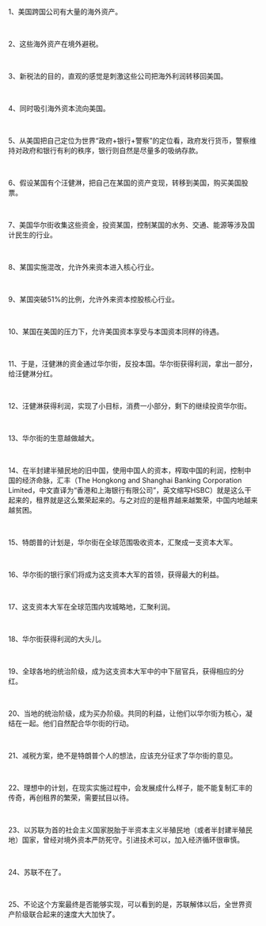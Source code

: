 <p data-pid="BhgXETJ4">1、美国跨国公司有大量的海外资产。</p><p><br></p><p data-pid="glTiWZ9x">2、这些海外资产在境外避税。</p><p><br></p><p data-pid="UYjicmDx">3、新税法的目的，直观的感觉是刺激这些公司把海外利润转移回美国。</p><p><br></p><p data-pid="ypU_C5CT">4、同时吸引海外资本流向美国。</p><p><br></p><p data-pid="rFib3-DC">5、从美国把自己定位为世界“政府+银行+警察”的定位看，政府发行货币，警察维持对政府和银行有利的秩序，银行则自然是尽量多的吸纳存款。</p><p><br></p><p data-pid="O-95FV-4">6、假设某国有个汪健淋，把自己在某国的资产变现，转移到美国，购买美国股票。</p><p><br></p><p data-pid="gQJ84M4W">7、美国华尔街收集这些资金，投资某国，控制某国的水务、交通、能源等涉及国计民生的行业。</p><p><br></p><p data-pid="ZFQkOU-5">8、某国实施混改，允许外来资本进入核心行业。</p><p><br></p><p data-pid="J2iIPpfA">9、某国突破51%的比例，允许外来资本控股核心行业。</p><p><br></p><p data-pid="jgeV69mc">10、某国在美国的压力下，允许美国资本享受与本国资本同样的待遇。</p><p><br></p><p data-pid="jLz55tyq">11、于是，汪健淋的资金通过华尔街，反投本国。华尔街获得利润，拿出一部分，给汪健淋分红。</p><p><br></p><p data-pid="qYgtaQta">12、汪健淋获得利润，实现了小目标，消费一小部分，剩下的继续投资华尔街。</p><p><br></p><p data-pid="TwmaeKEJ">13、华尔街的生意越做越大。</p><p><br></p><p data-pid="UdHj3c2B">14、在半封建半殖民地的旧中国，使用中国人的资本，榨取中国的利润，控制中国的经济命脉，汇丰（The Hongkong and Shanghai Banking Corporation Limited，中文直译为“香港和上海银行有限公司”，英文缩写HSBC）就是这么干起来的，租界就是这么繁荣起来的。与之对应的是租界越来越繁荣，中国内地越来越贫困。</p><p><br></p><p data-pid="sMey7M8j">15、特朗普的计划是，华尔街在全球范围吸收资本，汇聚成一支资本大军。</p><p><br></p><p data-pid="Ybgrosoo">16、华尔街的银行家们将成为这支资本大军的首领，获得最大的利益。</p><p><br></p><p data-pid="ymMzxYIL">17、这支资本大军在全球范围内攻城略地，汇聚利润。</p><p><br></p><p data-pid="wtZSEWHV">18、华尔街获得利润的大头儿。</p><p><br></p><p data-pid="GjbC6qoY">19、全球各地的统治阶级，成为这支资本大军中的中下层官兵，获得相应的分红。</p><p><br></p><p data-pid="kPKunUGW">20、当地的统治阶级，成为买办阶级。共同的利益，让他们以华尔街为核心，凝结在一起。他们自然配合华尔街的行动。</p><p><br></p><p data-pid="wBNP9u8r">21、减税方案，绝不是特朗普个人的想法，应该充分征求了华尔街的意见。</p><p><br></p><p data-pid="IqVyYu6L">22、理想中的计划，在现实实施过程中，会发展成什么样子，能不能复制汇丰的传奇，再创租界的繁荣，需要拭目以待。</p><p><br></p><p data-pid="Bw9HYUAG">23、以苏联为首的社会主义国家脱胎于半资本主义半殖民地（或者半封建半殖民地）国家，曾经对境外资本严防死守。引进技术可以，加入经济循环很审慎。</p><p><br></p><p data-pid="x_Xzn3ku">24、苏联不在了。</p><p><br></p><p data-pid="m_KeE-Bc">25、不论这个方案最终是否能够实现，可以看到的是，苏联解体以后，全世界资产阶级联合起来的速度大大加快了。</p>